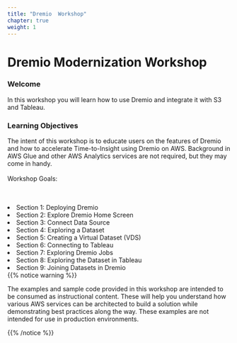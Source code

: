 ```yaml
---
title: "Dremio  Workshop"
chapter: true
weight: 1
---
```


# Dremio Modernization Workshop

### Welcome

In this workshop you will learn how to use Dremio and integrate it with S3 and Tableau.

### Learning Objectives
 The intent of this workshop is to educate users on the features of Dremio and how to accelerate Time-to-Insight using Dremio on AWS. Background in AWS Glue and other AWS Analytics services are not required, but they may come in handy.
    <br/><br/>Workshop Goals:
            <br/><br/>   
           <li> Section 1: Deploying Dremio 
            <li>   Section 2: Explore Dremio Home Screen 
            <li>  Section 3: Connect Data Source 
            <li>   Section 4: Exploring a Dataset 
            <li>   Section 5: Creating a Virtual Dataset (VDS) 
            <li>   Section 6: Connecting to Tableau 
            <li>   Section 7: Exploring Dremio Jobs 
            <li>   Section 8: Exploring the Dataset in Tableau 
            <li>   Section 9: Joining Datasets in Dremio  
{{% notice warning %}}
<p style='text-align: left;'>
The examples and sample code provided in this workshop are intended to be consumed as instructional content. These will help you understand how various AWS services can be architected to build a solution while demonstrating best practices along the way. These examples are not intended for use in production environments.
</p>
{{% /notice %}}